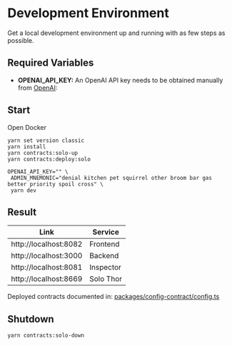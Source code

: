 # Development Environment 

Get a local development environment up and running with as few steps as possible.

## Required Variables

- **OPENAI_API_KEY:** An OpenAI API key needs to be obtained manually from [OpenAI](https://platform.openai.com/api-keys):

## Start

Open Docker

```shell
yarn set version classic
yarn install
yarn contracts:solo-up
yarn contracts:deploy:solo

OPENAI_API_KEY="" \
 ADMIN_MNEMONIC="denial kitchen pet squirrel other broom bar gas better priority spoil cross" \
 yarn dev
```

## Result

Link | Service 
--- | ---
http://localhost:8082 | Frontend
http://localhost:3000 | Backend
http://localhost:8081 | Inspector
http://localhost:8669 | Solo Thor

Deployed contracts documented in: [packages/config-contract/config.ts](packages/config-contract/config.ts)

## Shutdown

```shell
yarn contracts:solo-down
```
